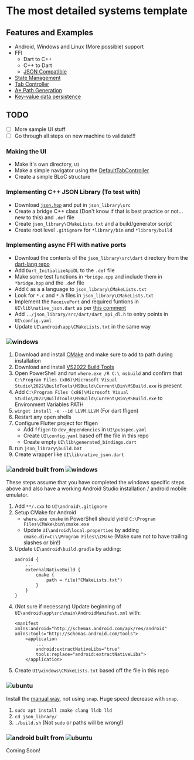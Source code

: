 # The most detailed systems template

## Features and Examples

- Android, Windows and Linux (More possible) support
- FFI
    - Dart to C++
    - C++ to Dart
    - [JSON Compatible](https://github.com/nlohmann/json)
- [State Management](https://docs.flutter.dev/data-and-backend/state-mgmt/simple)
- [Tab Controller](https://api.flutter.dev/flutter/material/TabController-class.html)
- [A* Path Generation](https://github.com/leethomason/MicroPather)
- [Key-value data persistence](https://docs.flutter.dev/cookbook/persistence/key-value)

## TODO

- [ ] More sample UI stuff
- [ ] Go through all steps on new machine to validate!!!

### Making the UI

- Make it's own directory, `UI`
- Make a simple navigator using the [DefaultTabController](https://api.flutter.dev/flutter/material/DefaultTabController-class.html)
- Create a simple BLoC structure

### Implementing C++ JSON Library (To test with)

- Download [`json.hpp`](https://github.com/nlohmann/json/releases) and put in `json_library\src`
- Create a bridge C++ class (Don't know if that is best practice or not... new to this) and `.def` file
- Create `json_library\CMakeLists.txt` and a build/generator script
- Create root level `.gitignore` for `*library/bin` and `*library/build`

### Implementing async FFI with native ports

- Download the contents of the `json_library\src\dart` directory from the [dart-lang repo](https://github.com/dart-lang/sdk/tree/master/runtime/include)
- Add `Dart_InitializeApiDL` to the `.def` file
- Make some test functions in `*bridge.cpp` and include them in `*bridge.hpp` and the `.def` file
- Add `C` as a a language to `json_library\CMakeLists.txt`
- Look for `*.c` and `*.h` files in `json_library\CMakeLists.txt`
- Implement the `ReceivePort` and required funtions in `UI\lib\native_json.dart` as per [this comment](https://github.com/flutter/flutter/issues/63255#issuecomment-671216406)
- Add `../json_library/src/dart/dart_api_dl.h` to entry points in `UI\config.yaml`
- Update `UI\android\app\CMakeLists.txt` in the same way


### ![windows](https://img.shields.io/badge/Windows-0078D6?style=for-the-badge&logo=windows&logoColor=white)

1. Download and install [CMake](https://cmake.org/download/) and make sure to add to path during installation
1. Download and install [VS2022 Build Tools](https://aka.ms/vs/17/release/vs_BuildTools.exe)
1. Open PowerShell and run `where.exe /R C:\ msbuild` and confirm that `C:\Program Files (x86)\Microsoft Visual Studio\2022\BuildTools\MSBuild\Current\Bin\MSBuild.exe` is present
1. Add `C:\Program Files (x86)\Microsoft Visual Studio\2022\BuildTools\MSBuild\Current\Bin\MSBuild.exe` to Environment Variables PATH
1. `winget install -e --id LLVM.LLVM` (For dart ffigen)
1. Restart any open shells
1. Configure Flutter project for ffigen
    - Add `ffigen` to `dev_dependencies` in `UI\pubspec.yaml`
    - Create `UI\config.yaml` based off the file in this repo
    - Create empty `UI\lib\generated_bindings.dart`
1. run `json_library\build.bat`
1. Create wrapper like `UI\lib\native_json.dart`

### ![android](https://img.shields.io/badge/Android-3DDC84?style=for-the-badge&logo=android&logoColor=white) built from ![windows](https://img.shields.io/badge/Windows-0078D6?style=for-the-badge&logo=windows&logoColor=white)

These steps assume that you have completed the windows specific steps above and also have a working Android Studio installation / android mobile emulator.

1. Add `**/.cxx` to `UI\android\.gitignore`
1. Setup CMake for Android
    - `where.exe cmake` in PowerShell should yield `C:\Program Files\CMake\bin\cmake.exe`
    - Update `UI\android\local.properties` by adding `cmake.dir=C:\\Program Files\\CMake` (Make sure not to have trailing slashes or bin!)
1. Update `UI\android\build.gradle` by adding:
    ```
    android {
        ...
        externalNativeBuild {
            cmake {
                path = file("CMakeLists.txt")
            }
        }
    }
    ```
1. (Not sure if necessary) Update beginning of `UI\android\app\src\main\AndroidManifest.xml` with:
    ```
    <manifest xmlns:android="http://schemas.android.com/apk/res/android" xmlns:tools="http://schemas.android.com/tools">
        <application
            ...
            android:extractNativeLibs="true"
            tools:replace="android:extractNativeLibs">
        </application>
    ```
1. Create `UI\windows\CMakeLists.txt` based off the file in this repo

### ![ubuntu](https://img.shields.io/badge/Ubuntu-E95420?style=for-the-badge&logo=ubuntu&logoColor=white)

Install the [manual way](https://docs.flutter.dev/get-started/install/linux#method-2-manual-installation), not using `snap`. Huge speed decrease with `snap`.

1. `sudo apt install cmake clang lldb lld`
1. `cd json_library/`
1. `./build.sh` (Not `sudo` or paths will be wrong!)

### ![android](https://img.shields.io/badge/Android-3DDC84?style=for-the-badge&logo=android&logoColor=white) built from ![ubuntu](https://img.shields.io/badge/Ubuntu-E95420?style=for-the-badge&logo=ubuntu&logoColor=white)

Coming Soon!
